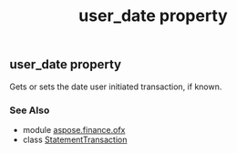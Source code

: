 ﻿---
title: user_date property
second_title: Aspose.Finance for Python via .NET API References
description: 
type: docs
weight: 240
url: /python-net/aspose.finance.ofx/statementtransaction/user_date/
is_root: false
---

## user_date property


Gets or sets the date user initiated transaction, if known.

### See Also
* module [aspose.finance.ofx](../../)
* class [StatementTransaction](/finance/python-net/aspose.finance.ofx/statementtransaction)
